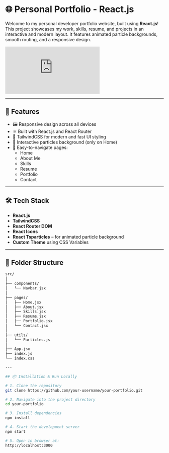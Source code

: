 # 🌐 Personal Portfolio - React.js

Welcome to my personal developer portfolio website, built using **React.js**!  
This project showcases my work, skills, resume, and projects in an interactive and modern layout. It features animated particle backgrounds, smooth routing, and a responsive design.

![Portfolio Preview](https:////.com)

---

## 🚀 Features

- 🖼️ Responsive design across all devices
- ⚛️ Built with React.js and React Router
- 🎨 TailwindCSS for modern and fast UI styling
- 🧩 Interactive particles background (only on Home)
- 🔗 Easy-to-navigate pages:
  - Home
  - About Me
  - Skills
  - Resume
  - Portfolio
  - Contact

---

## 🛠️ Tech Stack

- **React.js**
- **TailwindCSS**
- **React Router DOM**
- **React Icons**
- **React Tsparticles** – for animated particle background
- **Custom Theme** using CSS Variables

---

## 📂 Folder Structure

```bash
src/
│
├── components/
│   └── Navbar.jsx
│
├── pages/
│   ├── Home.jsx
│   ├── About.jsx
│   ├── Skills.jsx
│   ├── Resume.jsx
│   ├── Portfolio.jsx
│   └── Contact.jsx
│
├── utils/
│   └── Particles.js
│
├── App.jsx
├── index.js
└── index.css

---

## 📦 Installation & Run Locally

# 1. Clone the repository
git clone https://github.com/your-username/your-portfolio.git

# 2. Navigate into the project directory
cd your-portfolio

# 3. Install dependencies
npm install

# 4. Start the development server
npm start

# 5. Open in browser at:
http://localhost:3000



